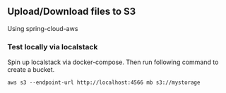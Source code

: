 ## Upload/Download files to S3

Using spring-cloud-aws

### Test locally via localstack

Spin up localstack via docker-compose. Then run following command to create a bucket.

```
aws s3 --endpoint-url http://localhost:4566 mb s3://mystorage
```

